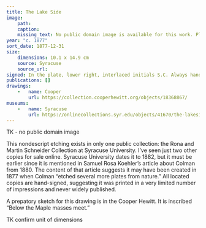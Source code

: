 ```yaml
---
title: The Lake Side
image:
    path: 
    caption: 
    missing_text: No public domain image is available for this work. Please visit The Syracuse University Art Museum to view it.
year: "c. 1877"
sort_date: 1877-12-31
size:
    dimensions: 10.1 x 14.9 cm
    source: Syracuse
    source_url: 
signed: In the plate, lower right, interlaced initials S.C. Always hand-signed.
publications: []
drawings:
    -   name: Cooper
        url: https://collection.cooperhewitt.org/objects/18368867/
museums: 
    -   name: Syracuse
        url: https://onlinecollections.syr.edu/objects/41670/the-lakeside
---
```

TK - no public domain image

This nondescript etching exists in only one public collection: the Rona and Martin Schneider Collection at Syracuse University. I’ve seen just two other copies for sale online. Syracuse University dates it to 1882, but it must be earlier since it is mentioned in Samuel Rosa Koehler’s article about Colman from 1880. The content of that article suggests it may have been created in 1877 when Colman “etched several more plates from nature.” All located copies are hand-signed, suggesting it was printed in a very limited number of impressions and never widely published.

A prepatory sketch for this drawing is in the Cooper Hewitt. It is inscribed “Below the Maple masses meet.”

TK confirm unit of dimensions